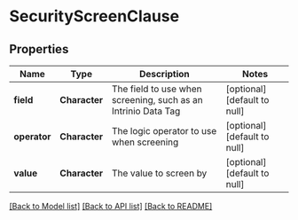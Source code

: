 # SecurityScreenClause

## Properties
Name | Type | Description | Notes
------------ | ------------- | ------------- | -------------
**field** | **Character** | The field to use when screening, such as an Intrinio Data Tag | [optional] [default to null]
**operator** | **Character** | The logic operator to use when screening | [optional] [default to null]
**value** | **Character** | The value to screen by | [optional] [default to null]

[[Back to Model list]](../README.md#documentation-for-models) [[Back to API list]](../README.md#documentation-for-api-endpoints) [[Back to README]](../README.md)


